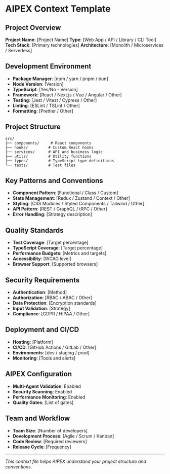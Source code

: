 # AIPEX Context Template

## Project Overview
**Project Name**: [Project Name]
**Type**: [Web App / API / Library / CLI Tool]
**Tech Stack**: [Primary technologies]
**Architecture**: [Monolith / Microservices / Serverless]

## Development Environment
- **Package Manager**: [npm / yarn / pnpm / bun]
- **Node Version**: [Version]
- **TypeScript**: [Yes/No - Version]
- **Framework**: [React / Next.js / Vue / Angular / Other]
- **Testing**: [Jest / Vitest / Cypress / Other]
- **Linting**: [ESLint / TSLint / Other]
- **Formatting**: [Prettier / Other]

## Project Structure
```
src/
├── components/     # React components
├── hooks/         # Custom React hooks
├── services/      # API and business logic
├── utils/         # Utility functions
├── types/         # TypeScript type definitions
└── tests/         # Test files
```

## Key Patterns and Conventions
- **Component Pattern**: [Functional / Class / Custom]
- **State Management**: [Redux / Zustand / Context / Other]
- **Styling**: [CSS Modules / Styled Components / Tailwind / Other]
- **API Pattern**: [REST / GraphQL / tRPC / Other]
- **Error Handling**: [Strategy description]

## Quality Standards
- **Test Coverage**: [Target percentage]
- **TypeScript Coverage**: [Target percentage]
- **Performance Budgets**: [Metrics and targets]
- **Accessibility**: [WCAG level]
- **Browser Support**: [Supported browsers]

## Security Requirements
- **Authentication**: [Method]
- **Authorization**: [RBAC / ABAC / Other]
- **Data Protection**: [Encryption standards]
- **Input Validation**: [Strategy]
- **Compliance**: [GDPR / HIPAA / Other]

## Deployment and CI/CD
- **Hosting**: [Platform]
- **CI/CD**: [GitHub Actions / GitLab / Other]
- **Environments**: [dev / staging / prod]
- **Monitoring**: [Tools and alerts]

## AIPEX Configuration
- **Multi-Agent Validation**: Enabled
- **Security Scanning**: Enabled
- **Performance Monitoring**: Enabled
- **Quality Gates**: [List of gates]

## Team and Workflow
- **Team Size**: [Number of developers]
- **Development Process**: [Agile / Scrum / Kanban]
- **Code Review**: [Required reviewers]
- **Release Cycle**: [Frequency]

---
*This context file helps AIPEX understand your project structure and conventions.*